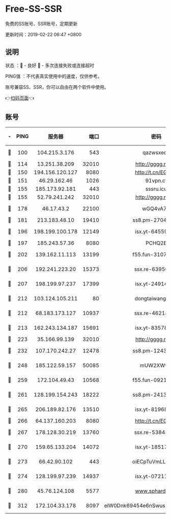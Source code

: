 # Free-SS-SSR

免费的SS账号、SSR账号，定期更新

更新时间：2019-02-22 06:47 +0800

## 说明

状态     ：🙂 - 良好 🙁 - 多次连接失败或连接超时

PING值   ：不代表真实使用中的速度，仅供参考。

账号兼容SS、SSR，你可以自由在两个软件中使用。

👉[扫码页面](https://liesauer.github.io/free-ss-ssr.github.io/)👈

## 账号

|-|PING|服务器|端口|密码|加密方式|区域|
|:----:|:----:|:-----:|-----:|:----:|:----:|:----:|
|🙂|100|104.215.3.176|543|qazwsxedc|aes-256-gcm|JP|
|🙂|114|13.251.38.209|32010|http://gggg.rocks|chacha20|SG|
|🙂|150|194.156.120.127|8080|http://t.cn/EGJIyrl|rc4-md5|RU|
|🙂|151|46.29.162.46|1026|91vpn.cf|rc4-md5|RU|
|🙂|155|185.173.92.181|443|sssru.icu|rc4-md5|RU|
|🙂|155|52.79.241.242|32010|http://gggg.rocks|chacha20|KR|
|🙂|178|46.17.43.2|22100|wGQ4vA7D|aes-256-gcm|RU|
|🙂|181|213.183.48.10|19410|ss8.pm-27042185|rc4-md5|RU|
|🙂|196|198.199.100.178|12149|isx.yt-64559201|aes-256-cfb|US|
|🙂|197|185.243.57.36|8080|PCHQ2E|rc4-md5|US|
|🙂|202|139.162.11.113|13199|f55.fun-31072524|aes-256-cfb|SG|
|🙂|206|192.241.223.20|15373|ssx.re-63950271|aes-256-cfb|US|
|🙂|207|198.199.97.237|17399|isx.yt-24914011|aes-256-cfb|US|
|🙂|212|103.124.105.211|80|dongtaiwang.com|aes-256-cfb|US|
|🙂|212|68.183.173.127|10937|ssx.re-46218785|aes-256-cfb|US|
|🙂|213|162.243.134.187|15691|isx.yt-83578322|aes-256-cfb|US|
|🙂|223|35.166.99.139|32010|http://gggg.rocks|chacha20|US|
|🙂|232|107.170.242.27|12478|ss8.pm-12435283|aes-256-cfb|US|
|🙂|248|185.122.59.157|50085|mUW2XWw8|aes-256-cfb|GB|
|🙂|259|172.104.49.43|10568|f55.fun-09214148|aes-256-cfb|SG|
|🙂|261|128.199.154.243|18222|ss8.pm-24139356|aes-256-cfb|SG|
|🙂|265|206.189.82.176|13510|isx.yt-81968687|aes-256-cfb|SG|
|🙂|266|64.137.160.203|8080|http://t.cn/EGJIyrl|rc4-md5|CA|
|🙂|267|178.128.30.219|13760|ssx.re-53848293|aes-256-cfb|SG|
|🙂|270|159.65.133.204|14072|isx.yt-18517814|aes-256-cfb|SG|
|🙂|273|66.42.90.102|443|oiECpTuVmLLxk4Ts|aes-256-cfb|US|
|🙂|274|128.199.97.239|14937|isx.yt-07211960|aes-256-cfb|SG|
|🙂|280|45.76.124.108|5577|www.sphard.com|aes-256-cfb|AU|
|🙂|312|172.104.33.178|8097|eIW0Dnk69454e6nSwuspv9DmS201tQ0D|aes-256-cfb|SG|
